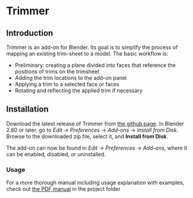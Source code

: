 # Trimmer
## Introduction
Trimmer is an add-on for Blender. Its goal is to simplify the process of mapping an existing trim-sheet to a model. The basic workflow is: 
- Preliminary: creating a plane divided into faces that reference the positions of trims on the trimsheet
- Adding the trim locations to the add-on panel
- Applying a trim to a selected face or faces
- Rotating and reflecting the applied trim if necessary

## Installation
Download the latest release of Trimmer from [the github page](https://github.com/LaXHeXLuX/Trimmer/releases).
In Blender 2.80 or later, go to *Edit* → *Preferences* → *Add-ons* → *Install from Disk*. Browse to the downloaded zip file, select it, and **Install from Disk**.

The add-on can now be found in *Edit* → *Preferences* → *Add-ons*, where it can be enabled, disabled, or uninstalled.

### Usage
For a more thorough manual including usage explanation with examples, check out [the PDF manual](MANUAL.pdf) in the project folder